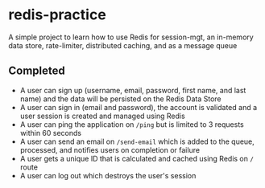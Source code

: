 # redis-practice
A simple project to learn how to use Redis for session-mgt, an in-memory data store, rate-limiter, distributed caching, and as a message queue

## Completed
- A user can sign up (username, email, password, first name, and last name) and the data will be persisted on the Redis Data Store
- A user can sign in (email and password), the account is validated and a user session is created and managed using Redis
- A user can ping the application on `/ping` but is limited to 3 requests within 60 seconds
- A user can send an email on `/send-email` which is added to the queue, processed, and notifies users on completion or failure
- A user gets a unique ID that is calculated and cached using Redis on `/` route
- A user can log out which destroys the user's session
